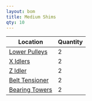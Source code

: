 ```yaml
---
layout: bom
title: Medium Shims
qty: 10
---
```


| Location                                                           | Quantity |
|--------------------------------------------------------------------|----------|
| [Lower Pulleys](/lemontron-rev-a/build-guide/midplate---right---lower-pulley.jpg) | 2        |
| [X Idlers](/lemontron-rev-a/build-guide/rail---x---install-bearings.jpg)          | 2        |
| [Z Idler](/lemontron-rev-a/build-guide/chassis---attach-z-idler.jpg)              | 2        |
| [Belt Tensioner](/lemontron-rev-a/build-guide/rail---tensioner---posts.jpg)       | 2        |
| [Bearing Towers](/lemontron-rev-a/build-guide/rail---bearing-towers.jpg)          | 2        |